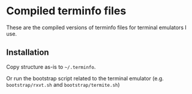 # Compiled terminfo files

These are the compiled versions of terminfo files for terminal emulators I use.

## Installation

Copy structure as-is to `~/.terminfo`.

Or run the bootstrap script related to the terminal emulator (e.g.
`bootstrap/rxvt.sh` and `bootstrap/termite.sh`)

